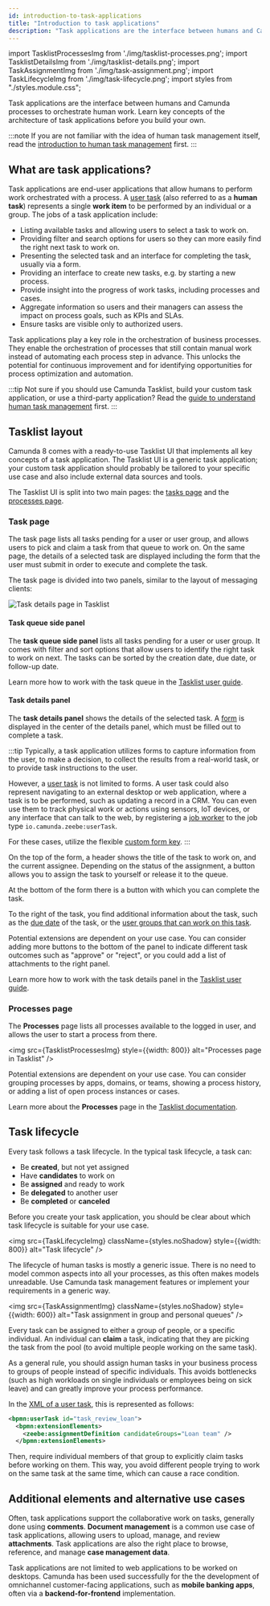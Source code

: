 ```yaml
---
id: introduction-to-task-applications
title: "Introduction to task applications"
description: "Task applications are the interface between humans and Camunda processes to orchestrate human work."
---
```


import TasklistProcessesImg from './img/tasklist-processes.png';
import TasklistDetailsImg from './img/tasklist-details.png';
import TaskAssignmentImg from './img/task-assignment.png';
import TaskLifecycleImg from './img/task-lifecycle.png';
import styles from "./styles.module.css";

Task applications are the interface between humans and Camunda processes to orchestrate human work. Learn key concepts of the architecture of task applications before you build your own.

:::note
If you are not familiar with the idea of human task management itself, read the [introduction to human task management](/components/best-practices/architecture/understanding-human-tasks-management.md) first.
:::

## What are task applications?

Task applications are end-user applications that allow humans to perform work orchestrated with a process. A [user task](/components/modeler/bpmn/user-tasks/user-tasks.md/#user-task-forms) (also referred to as a **human task**) represents a single **work item** to be performed by an individual or a group. The jobs of a task application include:

- Listing available tasks and allowing users to select a task to work on.
- Providing filter and search options for users so they can more easily find the right next task to work on.
- Presenting the selected task and an interface for completing the task, usually via a form.
- Providing an interface to create new tasks, e.g. by starting a new process.
- Provide insight into the progress of work tasks, including processes and cases.
- Aggregate information so users and their managers can assess the impact on process goals, such as KPIs and SLAs.
- Ensure tasks are visible only to authorized users.

Task applications play a key role in the orchestration of business processes. They enable the orchestration of processes that still contain manual work instead of automating each process step in advance. This unlocks the potential for continuous improvement and for identifying opportunities for process optimization and automation.

:::tip
Not sure if you should use Camunda Tasklist, build your custom task application, or use a third-party application? Read the [guide to understand human task management](/components/best-practices/architecture/understanding-human-tasks-management.md#deciding-about-your-task-list-frontend) first.
:::

## Tasklist layout

Camunda 8 comes with a ready-to-use Tasklist UI that implements all key concepts of a task application. The Tasklist UI is a generic task application; your custom task application should probably be tailored to your specific use case and also include external data sources and tools.

The Tasklist UI is split into two main pages: the [tasks page](#task-page) and the [processes page](#processes-page).

### Task page

The task page lists all tasks pending for a user or user group, and allows users to pick and claim a task from that queue to work on. On the same page, the details of a selected task are displayed including the form that the user must submit in order to execute and complete the task.

The task page is divided into two panels, similar to the layout of messaging clients:

<img src={TasklistDetailsImg} className={styles.noShadow} alt="Task details page in Tasklist" />

#### Task queue side panel

The **task queue side panel** lists all tasks pending for a user or user group. It comes with filter and sort options that allow users to identify the right task to work on next. The tasks can be sorted by the creation date, due date, or follow-up date.

Learn more how to work with the task queue in the [Tasklist user guide](/components/tasklist/userguide/using-tasklist.md).

#### Task details panel

The **task details panel** shows the details of the selected task. A [form](/guides/utilizing-forms.md) is displayed in the center of the details panel, which must be filled out to complete a task.

:::tip
Typically, a task application utilizes forms to capture information from the user, to make a decision, to collect the results from a real-world task, or to provide task instructions to the user.

However, a [user task](/components/modeler/bpmn/user-tasks/user-tasks.md/#user-task-forms) is not limited to forms. A user task could also represent navigating to an external desktop or web application, where a task is to be performed, such as updating a record in a CRM. You can even use them to track physical work or actions using sensors, IoT devices, or any interface that can talk to the web, by registering a [job worker](/components/concepts/job-workers.md) to the job type `io.camunda.zeebe:userTask`.

For these cases, utilize the flexible [custom form key](/components/modeler/web-modeler/advanced-modeling/form-linking.md/#custom-form-key).
:::

On the top of the form, a header shows the title of the task to work on, and the current assignee. Depending on the status of the assignment, a button allows you to assign the task to yourself or release it to the queue.

At the bottom of the form there is a button with which you can complete the task.

To the right of the task, you find additional information about the task, such as the [due date](/components/modeler/bpmn/user-tasks/user-tasks.md#scheduling) of the task, or the [user groups that can work on this task](/self-managed/concepts/access-control/user-task-access-restrictions.md).

Potential extensions are dependent on your use case. You can consider adding more buttons to the bottom of the panel to indicate different task outcomes such as "approve" or "reject", or you could add a list of attachments to the right panel.

Learn more how to work with the task details panel in the [Tasklist user guide](/components/tasklist/userguide/using-tasklist.md).

### Processes page

The **Processes** page lists all processes available to the logged in user, and allows the user to start a process from there.

<img src={TasklistProcessesImg} style={{width: 800}} alt="Processes page in Tasklist" />

Potential extensions are dependent on your use case. You can consider grouping processes by apps, domains, or teams, showing a process history, or adding a list of open process instances or cases.

Learn more about the **Processes** page in the [Tasklist documentation](/components/tasklist/userguide/starting-processes.md).

<!-- TODO move this to "concepts" -->

## Task lifecycle

Every task follows a task lifecycle. In the typical task lifecycle, a task can:

- Be **created**, but not yet assigned
- Have **candidates** to work on
- Be **assigned** and ready to work
- Be **delegated** to another user
- Be **completed** or **canceled**

Before you create your task application, you should be clear about which task lifecycle is suitable for your use case.

<img src={TaskLifecycleImg} className={styles.noShadow} style={{width: 800}} alt="Task lifecycle" />

The lifecycle of human tasks is mostly a generic issue. There is no need to model common aspects into all your processes, as this often makes models unreadable. Use Camunda task management features or implement your requirements in a generic way.

<img src={TaskAssignmentImg} className={styles.noShadow} style={{width: 600}} alt="Task assignment in group and personal queues" />

Every task can be assigned to either a group of people, or a specific individual. An individual can **claim** a task, indicating that they are picking the task from the pool (to avoid multiple people working on the same task).

As a general rule, you should assign human tasks in your business process to groups of people instead of specific individuals. This avoids bottlenecks (such as high workloads on single individuals or employees being on sick leave) and can greatly improve your process performance.

In the [XML of a user task](/components/modeler/bpmn/user-tasks/user-tasks.md#xml-representations), this is represented as follows:

```xml
<bpmn:userTask id="task_review_loan">
  <bpmn:extensionElements>
    <zeebe:assignmentDefinition candidateGroups="Loan team" />
  </bpmn:extensionElements>
```

Then, require individual members of that group to explicitly claim tasks before working on them. This way, you avoid different people trying to work on the same task at the same time, which can cause a race condition.

## Additional elements and alternative use cases

Often, task applications support the collaborative work on tasks, generally done using **comments**. **Document management** is a common use case of task applications, allowing users to upload, manage, and review **attachments**. Task applications are also the right place to browse, reference, and manage **case management data**.

Task applications are not limited to web applications to be worked on desktops. Camunda has been used successfully for the the development of omnichannel customer-facing applications, such as **mobile banking apps**, often via a **backend-for-frontend** implementation.

<!--
TODO Section to be added once pages are available

## Next steps

You learned the basic concepts of a task application. Your possible next steps are:

* Learn how to utilize Camunda 8 APIs to query and execute tasks in your task application, and to enrich it with process execution data.
* Learn how to embed or customize Camunda Forms to render unique, tailored forms that can be designed by business users.
* Run through a comprehensive guide on how to build your own task application.
* Run throuh a guide on how to integrate with low-code tools to design your task application.
-->
